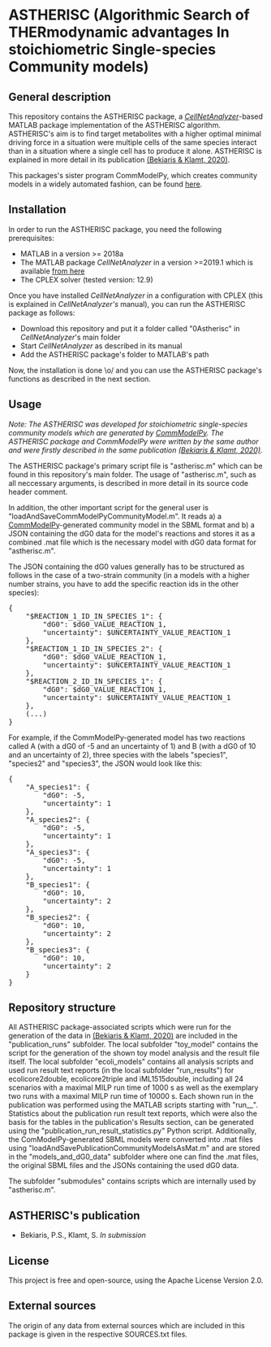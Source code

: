 # ASTHERISC (Algorithmic Search of THERmodynamic advantages In stoichiometric Single-species Community models)

## General description

This repository contains the ASTHERISC package, a [<i>CellNetAnalyzer</i>](https://www2.mpi-magdeburg.mpg.de/projects/cna/cna.html)-based MATLAB package implementation of the ASTHERISC algorithm. ASTHERISC's aim is to find target metabolites with a higher optimal minimal driving force in a situation were multiple cells of the same species interact than in a situation where a single cell has to produce it alone. ASTHERISC is explained in more detail in its publication [(Bekiaris & Klamt, 2020)](#astheriscs-publication).

This packages's sister program CommModelPy, which creates community models in a widely automated fashion, can be found [here](https://www.github.com/ARB-Lab/CommModelPy).

## Installation

In order to run the ASTHERISC package, you need the following prerequisites:
* MATLAB in a version >= 2018a
* The MATLAB package <i>CellNetAnalyzer</i> in a version >=2019.1 which is available [from here](https://www2.mpi-magdeburg.mpg.de/projects/cna/cna.html)
* The CPLEX solver (tested version: 12.9)

Once you have installed <i>CellNetAnalyzer</i> in a configuration with CPLEX (this is explained in <i>CellNetAnalyzer's</i> manual), you can run the ASTHERISC package as follows:
* Download this repository and put it a folder called "0Astherisc" in <i>CellNetAnalyzer</i>'s main folder
* Start <i>CellNetAnalyzer</i> as described in its manual
* Add the ASTHERISC package's folder to MATLAB's path

Now, the installation is done \o/ and you can use the ASTHERISC package's functions as described in the next section.

## Usage

<i>Note: The ASTHERISC was developed for stoichiometric single-species community models which are generated by [CommModelPy](https://www.github.com/ARB-Lab/CommModelPy). The ASTHERISC package and CommModelPy were written by the same author and were firstly described in the same publication [(Bekiaris & Klamt, 2020)](#astheriscs-publication).</i>

The ASTHERISC package's primary script file is "astherisc.m" which can be found in this repository's main folder. The usage of "astherisc.m", such as all neccessary arguments, is described in more detail in its source code header comment.

In addition, the other important script for the general user is "loadAndSaveCommModelPyCommunityModel.m". It reads a) a [CommModelPy](https://www.github.com/ARB-Lab/CommModelPy)-generated community model in the SBML format and b) a JSON containing the dG0 data for the model's reactions and stores it as a combined .mat file which is the necessary model with dG0 data format for "astherisc.m".

The JSON containing the dG0 values generally has to be structured as follows in the case of a two-strain community (in a models with a higher number strains, you have to add the specific reaction ids in the other species):
<pre>
{
    "$REACTION_1_ID_IN_SPECIES_1": {
        "dG0": $dG0_VALUE_REACTION_1,
        "uncertainty": $UNCERTAINTY_VALUE_REACTION_1
    },
    "$REACTION_1_ID_IN_SPECIES_2": {
        "dG0": $dG0_VALUE_REACTION_1,
        "uncertainty": $UNCERTAINTY_VALUE_REACTION_1
    },
    "$REACTION_2_ID_IN_SPECIES_1": {
        "dG0": $dG0_VALUE_REACTION_1,
        "uncertainty": $UNCERTAINTY_VALUE_REACTION_1
    },
    (...)
}
</pre>

For example, if the CommModelPy-generated model has two reactions called A (with a dG0 of -5 and an uncertainty of 1) and B (with a dG0 of 10 and an uncertainty of 2), three species with the labels "species1", "species2" and "species3", the JSON would look like this:
<pre>
{
    "A_species1": {
        "dG0": -5,
        "uncertainty": 1
    },
    "A_species2": {
        "dG0": -5,
        "uncertainty": 1
    },
    "A_species3": {
        "dG0": -5,
        "uncertainty": 1
    },
    "B_species1": {
        "dG0": 10,
        "uncertainty": 2
    },
    "B_species2": {
        "dG0": 10,
        "uncertainty": 2
    },
    "B_species3": {
        "dG0": 10,
        "uncertainty": 2
    }
}
</pre>

## Repository structure

All ASTHERISC package-associated scripts which were run for the generation of the data in [(Bekiaris & Klamt, 2020)](#astheriscs-publication) are included in the "publication_runs" subfolder.
The local subfolder "toy_model" contains the script for the generation of the shown toy model analysis and the result file itself.
The local subfolder "ecoli_models" contains all analysis scripts and used run result text reports (in the local subfolder "run_results") for ecolicore2double, ecolicore2triple and iML1515double,
including all 24 scenarios with a maximal MILP run time of 1000 s as well as the exemplary two runs with a maximal MILP run time of 10000 s.
Each shown run in the publication was performed using the MATLAB scripts starting with "run__". Statistics about the publication run result text
reports, which were also the basis for the tables in the publication's Results section, can be generated using the "publication_run_result_statistics.py" Python script.
Additionally, the ComModelPy-generated SBML models were converted into .mat files using "loadAndSavePublicationCommunityModelsAsMat.m" and are stored in the "models_and_dG0_data" subfolder where one can
find the .mat files, the original SBML files and the JSONs containing the used dG0 data.

The subfolder "submodules" contains scripts which are internally used by "astherisc.m".

## ASTHERISC's publication

* Bekiaris, P.S., Klamt, S. <i>In submission</i>


## License
This project is free and open-source, using the Apache License Version 2.0.

## External sources
The origin of any data from external sources which are included in this package is given in the respective SOURCES.txt files.
